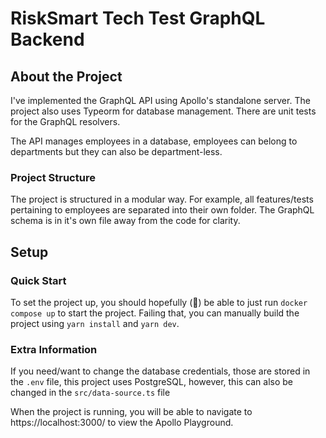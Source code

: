# RiskSmart Tech Test GraphQL Backend

## About the Project

I've implemented the GraphQL API using Apollo's standalone server. The project also uses Typeorm for database management. There are unit tests for the GraphQL resolvers.

The API manages employees in a database, employees can belong to departments but they can also be department-less.

### Project Structure

The project is structured in a modular way. For example, all features/tests pertaining to employees are separated into their own folder. The GraphQL schema is in it's own file away from the code for clarity.

## Setup

### Quick Start
To set the project up, you should hopefully (🤞) be able to just run `docker compose up` to start the project. Failing that, you can manually build the project using `yarn install` and `yarn dev`.

### Extra Information
If you need/want to change the database credentials, those are stored in the `.env` file, this project uses PostgreSQL, however, this can also be changed in the `src/data-source.ts` file

When the project is running, you will be able to navigate to https://localhost:3000/ to view the Apollo Playground.